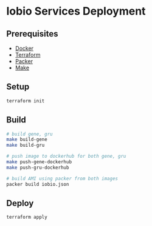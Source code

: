 # Iobio Services Deployment

## Prerequisites

- [Docker](https://www.docker.com/)
- [Terraform](https://www.terraform.io/)
- [Packer](https://packer.io/)
- [Make](https://www.gnu.org/software/make/manual/make.html)

## Setup

```bash
terraform init
```

## Build

```bash
# build gene, gru
make build-gene
make build-gru

# push image to dockerhub for both gene, gru
make push-gene-dockerhub
make push-gru-dockerhub

# build AMI using packer from both images
packer build iobio.json
```

## Deploy

```bash
terraform apply
```
